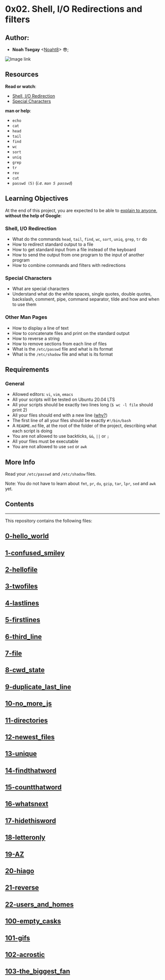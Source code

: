 # 0x02. Shell, I/O Redirections and filters

## Author:
* **Noah Tsegay** <[Noaht8](https://github.com/Noaht8)>  😎;

![Image link](https://blog.eduonix.com/wp-content/uploads/2015/09/Linux-Shell-Scripting-11.png)

Resources
---------

**Read or watch**:

-   [Shell, I/O Redirection](https://alx-intranet.hbtn.io/rltoken/fGOQQXRKbvOcd1qLRxHzLQ "Shell, I/O Redirection")
-   [Special Characters](https://alx-intranet.hbtn.io/rltoken/c1pz13vke3HPH0S8iALbtw "Special Characters")

**man or help**:

-   `echo`
-   `cat`
-   `head`
-   `tail`
-   `find`
-   `wc`
-   `sort`
-   `uniq`
-   `grep`
-   `tr`
-   `rev`
-   `cut`
-   `passwd (5)` (*i.e. `man 5 passwd`*)

Learning Objectives
-------------------

At the end of this project, you are expected to be able to [explain to anyone](https://alx-intranet.hbtn.io/rltoken/WoF77AM7Rz1BcDT4o-_NeA "explain to anyone"), **without the help of Google**:

### Shell, I/O Redirection

-   What do the commands `head`, `tail`, `find`, `wc`, `sort`, `uniq`, `grep`, `tr` do
-   How to redirect standard output to a file
-   How to get standard input from a file instead of the keyboard
-   How to send the output from one program to the input of another program
-   How to combine commands and filters with redirections

### Special Characters

-   What are special characters
-   Understand what do the white spaces, single quotes, double quotes, backslash, comment, pipe, command separator, tilde and how and when to use them

### Other Man Pages

-   How to display a line of text
-   How to concatenate files and print on the standard output
-   How to reverse a string
-   How to remove sections from each line of files
-   What is the `/etc/passwd` file and what is its format
-   What is the `/etc/shadow` file and what is its format

Requirements
------------

### General

-   Allowed editors: `vi`, `vim`, `emacs`
-   All your scripts will be tested on Ubuntu 20.04 LTS
-   All your scripts should be exactly two lines long (`$ wc -l file` should print 2)
-   All your files should end with a new line ([why?](http://unix.stackexchange.com/questions/18743/whats-the-point-in-adding-a-new-line-to-the-end-of-a-file/18789))
-   The first line of all your files should be exactly `#!/bin/bash`
-   A `README.md` file, at the root of the folder of the project, describing what each script is doing
-   You are not allowed to use backticks, `&&`, `||` or `;`
-   All your files must be executable
-   You are not allowed to use `sed` or `awk`

More Info
---------

Read your `/etc/passwd` and `/etc/shadow` files.

Note: You do not have to learn about `fmt`, `pr`, `du`, `gzip`, `tar`, `lpr`, `sed` and `awk` yet.

## Contents
___

This repository contains the following files:

## [0-hello_world](0-hello_world)
## [1-confused_smiley](1-confused_smiley)
## [2-hellofile](2-hellofile)
## [3-twofiles](3-twofiles)
## [4-lastlines](4-lastlines)
## [5-firstlines](5-firstlines)
## [6-third_line](6-third_line)
## [7-file](7-file)
## [8-cwd_state](8-cwd_state)
## [9-duplicate_last_line](9-duplicate_last_line)
## [10-no_more_js](10-no_more_js)
## [11-directories](11-directories)
## [12-newest_files](12-newest_files)
## [13-unique](13-unique)
## [14-findthatword](14-findthatword)
## [15-countthatword](15-countthatword)
## [16-whatsnext](16-whatsnext)
## [17-hidethisword](17-hidethisword)
## [18-letteronly](18-letteronly)
## [19-AZ](19-AZ)
## [20-hiago](20-hiago)
## [21-reverse](21-reverse)
## [22-users_and_homes](22-users_and_homes)
## [100-empty_casks](100-empty_casks)
## [101-gifs](101-gifs)
## [102-acrostic](102-acrostic)
## [103-the_biggest_fan](103-the_biggest_fan)
